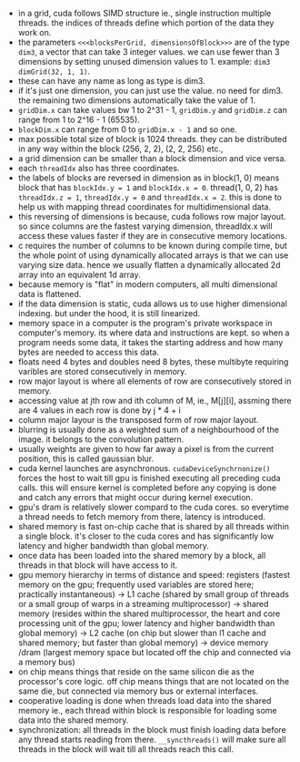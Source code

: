 - in a grid, cuda follows SIMD structure ie., single instruction multiple threads. the indices of threads define which portion of the data they work on. 
- the parameters `<<<blocksPerGrid, dimensionsOfBlock>>>` are of the type `dim3`, a vector that can take 3 integer values. we can use fewer than 3 dimensions by setting unused dimension values to 1. example: `dim3 dimGrid(32, 1, 1)`. 
- these can have any name as long as type is dim3. 
- if it's just one dimension, you can just use the value. no need for dim3. the remaining two dimensions automatically take the value of 1.
- `gridDim.x` can take values bw 1 to 2^31 - 1, `gridDim.y` and `gridDim.z` can range from 1 to 2^16 - 1 (65535).         
- `blockDim.x` can range from 0 to `gridDim.x - 1` and so one. 
- max possible total size of block is 1024 threads. they can be distributed in any way within the block (256, 2, 2), (2, 2, 256) etc.,
- a grid dimension can be smaller than a block dimension and vice versa. 
- each `threadIdx` also has three coordinates. 
- the labels of blocks are reversed in dimension as in block(1, 0) means block that has `blockIdx.y = 1` and `blockIdx.x = 0`. 
thread(1, 0, 2) has `threadIdx.z = 1`, `threadIdx.y = 0` and `threadIdx.x = 2`. this is done to help us with mapping thread coordinates for multidimensional data. 
- this reversing of dimensions is because, cuda follows row major layout. so since columns are the fastest varying dimension, threadIdx.x will access these values faster if they are in consecutive memory locations. 
- c requires the number of columns to be known during compile time, but the whole point of using dynamically allocated arrays is that we can use varying size data. hence we usually flatten a dynamically allocated 2d array into an equivalent 1d array. 
- because memory is "flat" in modern computers, all multi dimensional data is flattened. 
- if the data dimension is static, cuda allows us to use higher dimensional indexing. but under the hood, it is still linearized. 
- memory space in a computer is the program's private workspace in computer's memory. its where data and instructions are kept. so when a program needs some data, it takes the starting address and how many bytes are needed to access this data. 
- floats need 4 bytes and doubles need 8 bytes, these multibyte requiring varibles are stored consecutively in memory. 
- row major layout is where all elements of row are consecutively stored in memory. 
- accessing value at jth row and ith column of M, ie., M[j][i], assming there are 4 values in each row is done by j * 4 + i
- column major layour is the transposed form of row major layout. 
- blurring is usually done as a weighted sum of a neighbourhood of the image. it belongs to the convolution pattern. 
- usually weights are given to how far away a pixel is from the current position, this is called gaussian blur. 
- cuda kernel launches are asynchronous. `cudaDeviceSynchrnonize()`  forces the host to wait till gpu is finished executing all preceding cuda calls. this will ensure kernel is completed before any copying is done and catch any errors that might occur during kernel execution. 
- gpu's dram is relatively slower compard to the cuda cores. so everytime a thread needs to fetch memory from there, latency is introduced. 
- shared memory is fast on-chip cache that is shared by all threads within a single block. it's closer to the cuda cores and has significantly low latency and higher bandwidth than global memory. 
- once data has been loaded into the shared memory by a block, all threads in that block will have access to it. 
- gpu memory hierarchy in terms of distance and speed: registers (fastest memory on the gpu; frequently used variables are stored here; practically instantaneous) -> L1 cache (shared by small group of threads or a small group of warps in a streaming multiprocessor) -> shared memory (resides within the shared multiprocessor, the heart and core processing unit of the gpu; lower latency and higher bandwidth than global memory) -> L2 cache (on chip but slower than l1 cache and shared memory; but faster than global memory) -> device memory /dram (largest memory space but located off the chip and connected via a memory bus)
- on chip means things that reside on the same silicon die as the processor's core logic. off chip means things that are not located on the same die, but connected via memory bus or external interfaces. 
- cooperative loading is done when threads load data into the shared memory ie., each thread within block is responsible for loading some data into the shared memory. 
- synchronization: all threads in the block must finish loading data before any thread starts reading from there. `__syncthreads()` will make sure all threads in the block will wait till all threads reach this call. 

